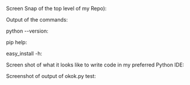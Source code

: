 Screen Snap of the top level of my Repo):


Output of the commands:

python --version:

pip help:

easy_install -h:


Screen shot of what it looks like to write code in my preferred Python IDE:


Screenshot of output of okok.py test:
